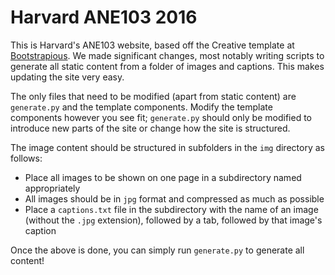 # Harvard ANE103 2016
This is Harvard's ANE103 website, based off the Creative template at [Bootstrapious](https://bootstrapious.com/free-templates).  We made significant changes, most notably writing scripts to generate all static content from a folder of images and captions.  This makes updating the site very easy.

The only files that need to be modified (apart from static content) are `generate.py` and the template components.  Modify the template components however you see fit; `generate.py` should only be modified to introduce new parts of the site or change how the site is structured.

The image content should be structured in subfolders in the `img` directory as follows:
- Place all images to be shown on one page in a subdirectory named appropriately
- All images should be in `jpg` format and compressed as much as possible
- Place a `captions.txt` file in the subdirectory with the name of an image (without the `.jpg` extension), followed by a tab, followed by that image's caption

Once the above is done, you can simply run `generate.py` to generate all content!
